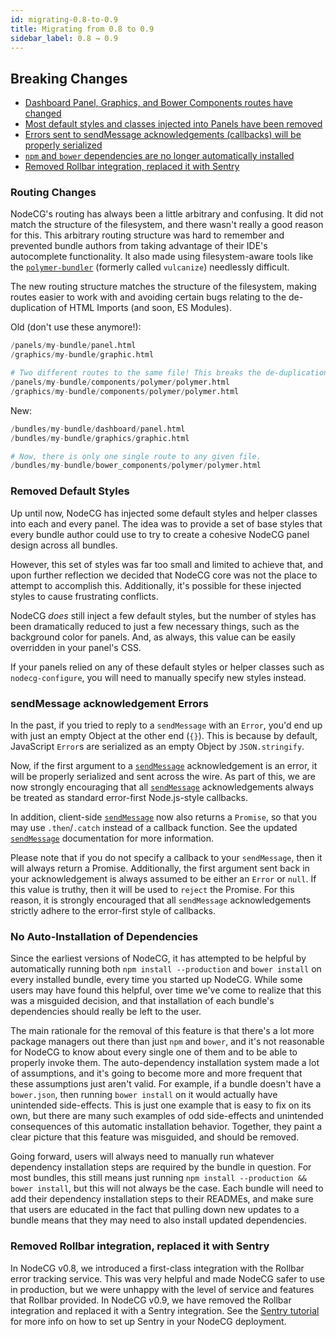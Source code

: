 ```yaml
---
id: migrating-0.8-to-0.9
title: Migrating from 0.8 to 0.9
sidebar_label: 0.8 → 0.9
---
```


## Breaking Changes

- [Dashboard Panel, Graphics, and Bower Components routes have changed](#routing-changes)
- [Most default styles and classes injected into Panels have been removed](#removed-default-styles)
- [Errors sent to sendMessage acknowledgements (callbacks) will be properly serialized](#sendmessage-acknowledgement-errors)
- [`npm` and `bower` dependencies are no longer automatically installed](#no-auto-installation-of-dependencies)
- [Removed Rollbar integration, replaced it with Sentry](#removed-rollbar-integration-replaced-it-with-sentry)

### Routing Changes

NodeCG's routing has always been a little arbitrary and confusing. It did not match the structure of the filesystem, and there wasn't really a good reason for this. This arbitrary routing structure was hard to remember and prevented bundle authors from taking advantage of their IDE's autocomplete functionality. It also made using filesystem-aware tools like the [`polymer-bundler`](https://github.com/Polymer/polymer-bundler) (formerly called `vulcanize`) needlessly difficult.

The new routing structure matches the structure of the filesystem, making routes easier to work with and avoiding certain bugs relating to the de-duplication of HTML Imports (and soon, ES Modules).

Old (don't use these anymore!):

```python
/panels/my-bundle/panel.html
/graphics/my-bundle/graphic.html

# Two different routes to the same file! This breaks the de-duplication of HTML Imports and causes errors.
/panels/my-bundle/components/polymer/polymer.html
/graphics/my-bundle/components/polymer/polymer.html
```

New:

```python
/bundles/my-bundle/dashboard/panel.html
/bundles/my-bundle/graphics/graphic.html

# Now, there is only one single route to any given file.
/bundles/my-bundle/bower_components/polymer/polymer.html
```

### Removed Default Styles

Up until now, NodeCG has injected some default styles and helper classes into each and every panel. The idea was to provide a set of base styles that every bundle author could use to try to create a cohesive NodeCG panel design across all bundles.

However, this set of styles was far too small and limited to achieve that, and upon further reflection we decided that NodeCG core was not the place to attempt to accomplish this. Additionally, it's possible for these injected styles to cause frustrating conflicts.

NodeCG _does_ still inject a few default styles, but the number of styles has been dramatically reduced to just a few necessary things, such as the background color for panels. And, as always, this value can be easily overridden in your panel's CSS.

If your panels relied on any of these default styles or helper classes such as `nodecg-configure`, you will need to manually specify new styles instead.

### sendMessage acknowledgement Errors

In the past, if you tried to reply to a `sendMessage` with an `Error`, you'd end up with just an empty Object at the other end (`{}`). This is because by default, JavaScript `Error`s are serialized as an empty Object by `JSON.stringify`.

Now, if the first argument to a [`sendMessage`](/docs/classes/sendMessage) acknowledgement is an error, it will be properly serialized and sent across the wire. As part of this, we are now strongly encouraging that all [`sendMessage`](/docs/classes/sendMessage) acknowledgements always be treated as standard error-first Node.js-style callbacks.

In addition, client-side [`sendMessage`](/docs/classes/sendMessage) now also returns a `Promise`, so that you may use `.then`/`.catch` instead of a callback function. See the updated [`sendMessage`](/docs/classes/sendMessage) documentation for more information.

Please note that if you do not specify a callback to your `sendMessage`, then it will always return a Promise. Additionally, the first argument sent back in your acknowledgement is always assumed to be either an `Error` or `null`. If this value is truthy, then it will be used to `reject` the Promise. For this reason, it is strongly encouraged that all `sendMessage` acknowledgements strictly adhere to the error-first style of callbacks.

### No Auto-Installation of Dependencies

Since the earliest versions of NodeCG, it has attempted to be helpful by automatically running both `npm install --production` and `bower install` on every installed bundle, every time you started up NodeCG. While some users may have found this helpful, over time we've come to realize that this was a misguided decision, and that installation of each bundle's dependencies should really be left to the user.

The main rationale for the removal of this feature is that there's a lot more package managers out there than just `npm` and `bower`, and it's not reasonable for NodeCG to know about every single one of them and to be able to properly invoke them. The auto-dependency installation system made a lot of assumptions, and it's going to become more and more frequent that these assumptions just aren't valid. For example, if a bundle doesn't have a `bower.json`, then running `bower install` on it would actually have unintended side-effects. This is just one example that is easy to fix on its own, but there are many such examples of odd side-effects and unintended consequences of this automatic installation behavior. Together, they paint a clear picture that this feature was misguided, and should be removed.

Going forward, users will always need to manually run whatever dependency installation steps are required by the bundle in question. For most bundles, this still means just running `npm install --production && bower install`, but this will not always be the case. Each bundle will need to add their dependency installation steps to their READMEs, and make sure that users are educated in the fact that pulling down new updates to a bundle means that they may need to also install updated dependencies.

### Removed Rollbar integration, replaced it with Sentry

In NodeCG v0.8, we introduced a first-class integration with the Rollbar error tracking service. This was very helpful and made NodeCG safer to use in production, but we were unhappy with the level of service and features that Rollbar provided. In NodeCG v0.9, we have removed the Rollbar integration and replaced it with a Sentry integration. See the [Sentry tutorial](/docs/sentry) for more info on how to set up Sentry in your NodeCG deployment.
